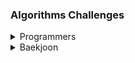 ### Algorithms Challenges

<details>
<summary>Programmers</summary>

[부대복귀/lv4](/프로그래머스/unrated/132266. 부대복귀/)<br>
[1,2,3 떨어트리기/lv4](/프로그래머스/unrated/150364. 1，2，3 떨어트리기/)<br>
[표 병합/lv3](/프로그래머스/unrated/150366. 표 병합/)<br>
[인사고과/lv3](/프로그래머스/unrated/152995. 인사고과/)<br>
[연속 펄스 부분 수열의 합/lv3](/프로그래머스/unrated/161988. 연속 펄스 부분 수열의 합/)<br>
[사칙연산/lv4](/프로그래머스/lv4/1843. 사칙연산/)<br>
[올바른 괄호의 갯수/lv4](/프로그래머스/lv4/12929. 올바른 괄호의 갯수/)<br>
[단어 퍼즐/lv4](/프로그래머스/lv4/12983. 단어 퍼즐/)<br>
[지형 편집/lv4](/프로그래머스/lv4/12984. 지형 편집/)<br>
[[3차] 자동완성/lv4](/프로그래머스/lv4/17685. ［3차］ 자동완성/)<br>
[무지의 먹방 라이브/lv4](/프로그래머스/lv4/42891. 무지의 먹방 라이브/)<br>
[블록 게임/lv4](/프로그래머스/lv4/42894. 블록 게임/)<br>
[도둑질/lv4](/프로그래머스/lv4/42897. 도둑질/)<br>
[징검다리/lv4](/프로그래머스/lv4/43236. 징검다리/)<br>
[쿠키 구입/lv4](/프로그래머스/lv4/49995. 쿠키 구입/)<br>
[가사 검색/lv4](/프로그래머스/lv4/60060. 가사 검색/)<br>
[지형 이동/lv4](/프로그래머스/lv4/62050. 지형 이동/)<br>
[호텔 방 배정/lv4](/프로그래머스/lv4/64063. 호텔 방 배정/)<br>
[[카카오 인턴] 동굴 탐험/lv4](/프로그래머스/lv4/67260. ［카카오 인턴］ 동굴 탐험/)<br>
[트리 트리오 중간값/lv4](/프로그래머스/lv4/68937. 트리 트리오 중간값/)<br>
[매출 하락 최소화/lv4](/프로그래머스/lv4/72416. 매출 하락 최소화/)<br>
[미로 탈출/lv4](/프로그래머스/lv4/81304. 미로 탈출/)<br>
[행렬과 연산/lv4](/프로그래머스/lv4/118670. 행렬과 연산/)<br>
[거스름돈/lv3](/프로그래머스/lv3/12907. 거스름돈/)<br>
[선입 선출 스케줄링/lv3](/프로그래머스/lv3/12920. 선입 선출 스케줄링/)<br>
[최적의 행렬 곱셈/lv3](/프로그래머스/lv3/12942. 최적의 행렬 곱셈/)<br>
[섬 연결하기/lv3](/프로그래머스/lv3/42861. 섬 연결하기/)<br>
[N으로 표현/lv3](/프로그래머스/lv3/42895. N으로 표현/)<br>
[순위/lv3](/프로그래머스/lv3/49191. 순위/)<br>
[풍선 터트리기/lv3](/프로그래머스/lv3/68646. 풍선 터트리기/)<br>
[스타 수열/lv3](/프로그래머스/lv3/70130. 스타 수열/)<br>
[카드 짝 맞추기/lv3](/프로그래머스/lv3/72415. 카드 짝 맞추기/)<br>
[모두 0으로 만들기/lv3](/프로그래머스/lv3/76503. 모두 0으로 만들기/)<br>
[110 옮기기/lv3](/프로그래머스/lv3/77886. 110 옮기기/)<br>
[퍼즐 조각 채우기/lv3](/프로그래머스/lv3/84021. 퍼즐 조각 채우기/)<br>
[아이템 줍기/lv3](/프로그래머스/lv3/87694. 아이템 줍기/)<br>
[사라지는 발판/lv3](/프로그래머스/lv3/92345. 사라지는 발판/)<br>

</details>

<details>
<summary>Baekjoon</summary>

[17623 괄호/Gold](/백준/Gold/17623. 괄호/)<br>
[5419 북서풍/Platinum](/백준/Platinum/5419. 북서풍/)<br>
[2618 경찰차/Platinum](/백준/Platinum/2618. 경찰차/)<br>
[3015 오아시스 재결합/Platinum](/백준/Platinum/3015. 오아시스 재결합/)<br>
[3197 백조의 호수/Platinum](/백준/Platinum/3197. 백조의 호수/)<br>
[12865 평범한 배낭/Gold](/백준/Gold%20V/12865. 평범한 배낭/)<br>
[14003 가장 긴 증가하는 부분 수열 5/Platinum](/백준/Platinum/14003. 가장 긴 증가하는 부분 수열 5/)<br>
[17071 숨바꼭질 5/Platinum](/백준/Platinum/17071. 숨바꼭질 5/)<br>
[1062 가르침/Gold](/백준/Gold/1062. 가르침/)<br>
[1068 트리/Gold](/백준/Gold/1068. 트리/)<br>
[1103 게임/Gold](/백준/Gold/1103. 게임/)<br>
[1202 보석 도둑/Gold](/백준/Gold/1202. 보석 도둑/)<br>
[1285 동전 뒤집기/Gold](/백준/Gold/1285. 동전 뒤집기/)<br>
[1344 축구/Gold](/백준/Gold/1344. 축구/)<br>
[1450 냅색문제/Gold](/백준/Gold/1450. 냅색문제/)<br>
[1480 보석 모으기/Gold](/백준/Gold/1480. 보석 모으기/)<br>
[1509 팰린드롬 분할/Gold](/백준/Gold/1509. 팰린드롬 분할/)<br>
[1513 경로 찾기/Gold](/백준/Gold/1513. 경로 찾기/)<br>
[1561 놀이 공원/Gold](/백준/Gold/1561. 놀이 공원/)<br>
[1644 소수의 연속합/Gold](/백준/Gold/1644. 소수의 연속합/)<br>
[1700 멀티탭 스케줄링/Gold](/백준/Gold/1700. 멀티탭 스케줄링/)<br>
[1781 컵라면/Gold](/백준/Gold/1781. 컵라면/)<br>
[1911 흙길 보수하기/Gold](/백준/Gold/1911. 흙길 보수하기/)<br>
[1987 알파벳/Gold](/백준/Gold/1987. 알파벳/)<br>
[2098 외판원 순회/Gold](/백준/Gold/2098. 외판원 순회/)<br>
[2109 순회강연/Gold](/백준/Gold/2109. 순회강연/)<br>
[2170 선 긋기/Gold](/백준/Gold/2170. 선 긋기/)<br>
[2234 성곽/Gold](/백준/Gold/2234. 성곽/)<br>
[2240 자두나무/Gold](/백준/Gold/2240. 자두나무/)<br>
[2293 동전 1/Gold](/백준/Gold/2293. 동전 1/)<br>
[2294 동전 2/Gold](/백준/Gold/2294. 동전 2/)<br>
[2342 Dance Dance Revolution/Gold/Gold](/백준/Gold/2342. Dance Dance Revolution/)<br>
[2565 전깃줄/Gold](/백준/Gold/2565. 전깃줄/)<br>
[2589 보물섬/Gold](/백준/Gold/2589. 보물섬/)<br>
[2632 피자판매/Gold](/백준/Gold/2632. 피자판매/)<br>
[2636 치즈/Gold](/백준/Gold/2636. 치즈/)<br>
[3190 뱀/Gold](/백준/Gold/3190. 뱀/)<br>
[3687 성냥개비/Gold](/백준/Gold/3687. 성냥개비/)<br>
[4179 불 !/Gold](/백준/Gold/4179. 불！/)<br>
[4781 사탕 가게/Gold](/백준/Gold/4781. 사탕 가게/)<br>
[4811 알약/Gold](/백준/Gold/4811. 알약/)<br>
[5430 AC/Gold](/백준/Gold/5430. AC/)<br>
[5557 1학년/Gold](/백준/Gold/5557. 1학년/)<br>
[9935 문자열 폭발/Gold](/백준/Gold/9935. 문자열 폭발/)<br>
[10942 팰린드롬 ?/Gold](/백준/Gold/10942. 팰린드롬？/)<br>
[12100 2048 (Easy)/Gold](/백준/Gold/12100. 2048 （Easy）/)<br>
[12851 숨바꼭질 2/Gold](/백준/Gold/12851. 숨바꼭질 2/)<br>
[12869 뮤탈리스크/Gold](/백준/Gold/12869. 뮤탈리스크/)<br>
[13144 List of Unique Numbers/Gold](/백준/Gold/13144. List of Unique Numbers/)<br>
[13244 Tree/Gold](/백준/Gold/13244. Tree/)<br>
[13913 숨바꼭질 4/Gold](/백준/Gold/13913. 숨바꼭질 4/)<br>
[14002 가장 긴 증가하는 부분 수열 4/Gold](/백준/Gold/14002. 가장 긴 증가하는 부분 수열 4/)<br>
[14391 종이 조각/Gold](/백준/Gold/14391. 종이 조각/)<br>
[14497 주난의 난/Gold](/백준/Gold/14497. 주난의 난（難）/)<br>
[14502 연구소/Gold](/백준/Gold/14502. 연구소/)<br>
[14863 서울에서 경산까지/Gold](/백준/Gold/14863. 서울에서 경산까지/)<br>
[14867 물통/Gold](/백준/Gold/14867. 물통/)<br>
[14890 경사로/Gold](/백준/Gold/14890. 경사로/)<br>
[15662 톱니바퀴 (2)/Gold](/백준/Gold/15662. 톱니바퀴 （2）/)<br>
[15683 감시/Gold](/백준/Gold/15683. 감시/)<br>
[15684 사다리 조작/Gold](/백준/Gold/15684. 사다리 조작/)<br>
[15685 드래곤 커브/Gold](/백준/Gold/15685. 드래곤 커브/)<br>
[15686 치킨 배달/Gold](/백준/Gold/15686. 치킨 배달/)<br>
[15926 현옥은 괄호왕이야!!/Gold](/백준/Gold/15926. 현욱은 괄호왕이야！！/)<br>
[16234 인구 이동/Gold](/백준/Gold/16234. 인구 이동/)<br>
[16235 나무 재테크/Gold](/백준/Gold/16235. 나무 재테크/)<br>
[16434 드래곤 앤 던전/Gold](/백준/Gold/16434. 드래곤 앤 던전/)<br>
[16637 괄호 추가하기/Gold](/백준/Gold/16434. 드래곤 앤 던전/)<br>
[17070 파이프 옮기기 1/Gold](/백준/Gold/17070. 파이프 옮기기 1/)<br>
[17136 색종이 붙이기/Gold](/백준/Gold/17136. 색종이 붙이기/)<br>
[17143 낚시왕/Gold](/백준/Gold/17143. 낚시왕/)<br>
[17144 미세먼지 안녕!/Gold](/백준/Gold/17144. 미세먼지 안녕！/)<br>
[17298 오큰수/Gold](/백준/Gold/17298. 오큰수/)<br>
[17406 배열 돌리기 4/Gold](/백준/Gold/17406. 배열 돌리기 4/)<br>
[17471 게리맨더링/Gold](/백준/Gold/17471. 게리맨더링/)<br>
[17822 원판 돌리기/Gold](/백준/Gold/17822. 원판 돌리기/)<br>
[17825 주사위 윷놀이/Gold](/백준/Gold/17825. 주사위 윷놀이/)<br>
[17837 새로운 게임 2/Gold](/백준/Gold/17837. 새로운 게임 2/)<br>
[19942 다이어트/Gold](/백준/Gold/19942. 다이어트/)<br>
[1315 RPG/Platinum](/백준/Platinum/1315. RPG/)<br>
[17258 인기가 넘쳐흘러/Platinum](/백준/Platinum/17258. 인기가 넘쳐흘러/)<br>
[2302 극장 좌석/Silver](/백준/Silver/2302. 극장 좌석/)<br>
[1514 자물쇠/Platinum](/백준/Platinum/1514. 자물쇠/)<br>

</details>
